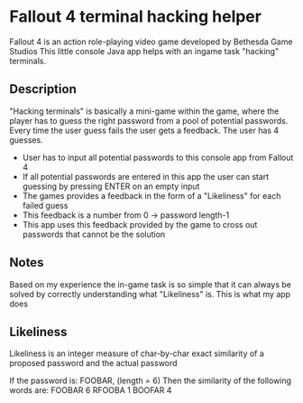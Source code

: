 Fallout 4 terminal hacking helper
=================================
Fallout 4 is an action role-playing video game developed by Bethesda Game Studios
This little console Java app helps with an ingame task "hacking" terminals.

Description
-----------
"Hacking terminals" is basically a mini-game within the game, where the player has to guess the right password from a pool of potential passwords.
Every time the user guess fails the user gets a feedback. The user has 4 guesses.

* User has to input all potential passwords to this console app from Fallout 4
* If all potential passwords are entered in this app the user can start guessing by pressing ENTER on an empty input
* The games provides a feedback in the form of a "Likeliness"  for each failed guess
* This feedback is a number from 0 -> password length-1
* This app uses this feedback provided by the game to cross out passwords that cannot be the solution

Notes
-----
Based on my experience the in-game task is so simple that it can always be solved by correctly understanding what "Likeliness" is. This is what my app does

Likeliness
----------
Likeliness is an integer measure of char-by-char exact similarity of a proposed password and the actual password

If the password is: FOOBAR, (length = 6)
Then the similarity of the following words are:
FOOBAR 6
RFOOBA 1
BOOFAR 4
